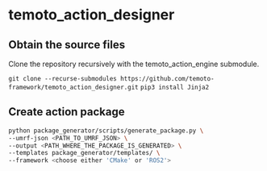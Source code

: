 # temoto\_action\_designer

## Obtain the source files

Clone the repository recursively with the temoto\_action\_engine submodule.

`git clone --recurse-submodules https://github.com/temoto-framework/temoto_action_designer.git`
`pip3 install Jinja2`

## Create action package

```bash
python package_generator/scripts/generate_package.py \
--umrf-json <PATH_TO_UMRF_JSON> \
--output <PATH_WHERE_THE_PACKAGE_IS_GENERATED> \
--templates package_generator/templates/ \
--framework <choose either 'CMake' or 'ROS2'>
```
